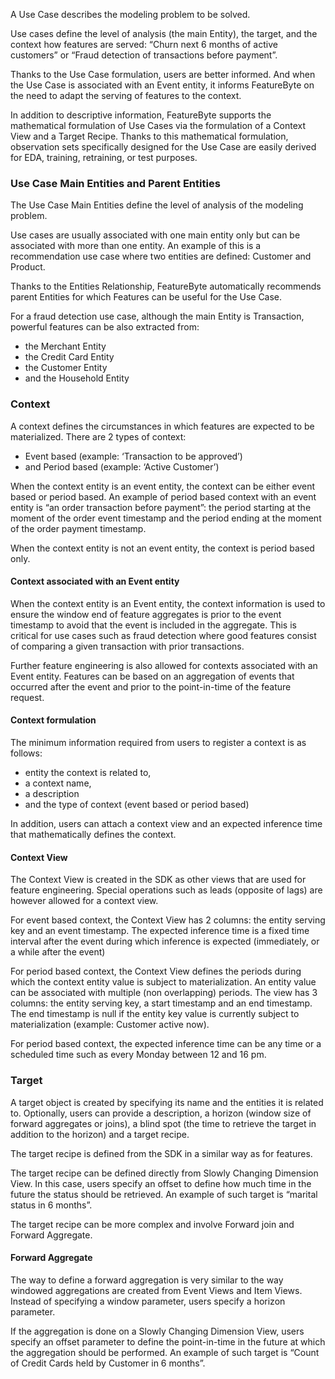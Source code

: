 A Use Case describes the modeling problem to be solved.

Use cases define the level of analysis (the main Entity), the target, and the context how features are served: “Churn next 6 months of active customers” or “Fraud detection of transactions before payment”.

Thanks to the Use Case formulation, users are better informed. And when the Use Case is associated with an Event entity, it informs FeatureByte on the need to adapt the serving of features to the context.

In addition to descriptive information, FeatureByte supports the mathematical formulation of Use Cases via the formulation of a Context View and a Target Recipe. Thanks to this mathematical formulation, observation sets specifically designed for the Use Case are easily derived for EDA, training, retraining, or test purposes.

### Use Case Main Entities and Parent Entities
The Use Case Main Entities define the level of analysis of the modeling problem.

Use cases are usually associated with one main entity only but can be associated with more than one entity. An example of this is a recommendation use case where two entities are defined: Customer and Product.

Thanks to the Entities Relationship, FeatureByte automatically recommends parent Entities for which Features can be useful for the Use Case.

For a fraud detection use case, although the main Entity is Transaction, powerful features can be also extracted from:

* the Merchant Entity
* the Credit Card Entity
* the Customer Entity
* and the Household Entity

### Context
A context defines the circumstances in which features are expected to be materialized. There are 2 types of context:

* Event based (example: ‘Transaction to be approved’)
* and Period based (example: ‘Active Customer’)

When the context entity is an event entity, the context can be either event based or period based. An example of period based context with an event entity is “an order transaction before payment”: the period starting at the moment of the order event timestamp and the period ending at the moment of the order payment timestamp.

When the context entity is not an event entity, the context is period based only.

#### Context associated with an Event entity
When the context entity is an Event entity, the context information is used to ensure the window end of feature aggregates is prior to the event timestamp to avoid that the event is included in the aggregate. This is critical for use cases such as fraud detection where good features consist of comparing a given transaction with prior transactions.

Further feature engineering is also allowed for contexts associated with an Event entity. Features can be based on an aggregation of events that occurred after the event and prior to the point-in-time of the feature request.

#### Context formulation
The minimum information required from users to register a context is as follows:

* entity the context is related to,
* a context name,
* a description
* and the type of context (event based or period based)

In addition, users can attach a context view and an expected inference time that mathematically defines the context.

#### Context View
The Context View is created in the SDK as other views that are used for feature engineering. Special operations such as leads (opposite of lags) are however allowed for a context view.

For event based context, the Context View has 2 columns: the entity serving key and an event timestamp. The expected inference time is a fixed time interval after the event during which inference is expected (immediately, or a while after the event)

For period based context, the Context View defines the periods during which the context entity value is subject to materialization. An entity value can be associated with multiple (non overlapping) periods. The view has 3 columns: the entity serving key, a start timestamp and an end timestamp. The end timestamp is null if the entity key value is currently subject to materialization (example: Customer active now).

For period based context, the expected inference time can be any time or a scheduled time such as every Monday between 12 and 16 pm.

### Target
A target object is created by specifying its name and the entities it is related to. Optionally, users can provide a description, a horizon (window size of forward aggregates or joins), a blind spot (the time to retrieve the target in addition to the horizon) and a target recipe.

The target recipe is defined from the SDK in a similar way as for features.

The target recipe can be defined directly from Slowly Changing Dimension View. In this case, users specify an offset to define how much time in the future the status should be retrieved. An example of such target is “marital status in 6 months”.

The target recipe can be more complex and involve Forward join and Forward Aggregate.

#### Forward Aggregate
The way to define a forward aggregation is very similar to the way windowed aggregations are created from Event Views and Item Views. Instead of specifying a window parameter, users specify a horizon parameter.

If the aggregation is done on a Slowly Changing Dimension View, users specify an offset parameter to define the point-in-time in the future at which the aggregation should be performed. An example of such target is “Count of Credit Cards held by Customer in 6 months”.
